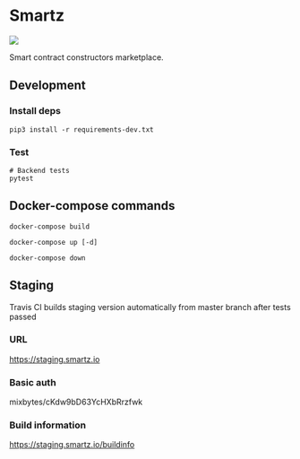# Smartz

![](https://travis-ci.com/mixbytes/smartz.svg?token=npMVUXhKXPw1Mau9yKyL&branch=master)

Smart contract constructors marketplace.

## Development

### Install deps

    pip3 install -r requirements-dev.txt

### Test

    # Backend tests
    pytest

## Docker-compose commands

    docker-compose build

    docker-compose up [-d]

    docker-compose down

## Staging

Travis CI builds staging version automatically from master branch after tests passed

### URL

https://staging.smartz.io

### Basic auth

mixbytes/cKdw9bD63YcHXbRrzfwk

### Build information

https://staging.smartz.io/buildinfo
